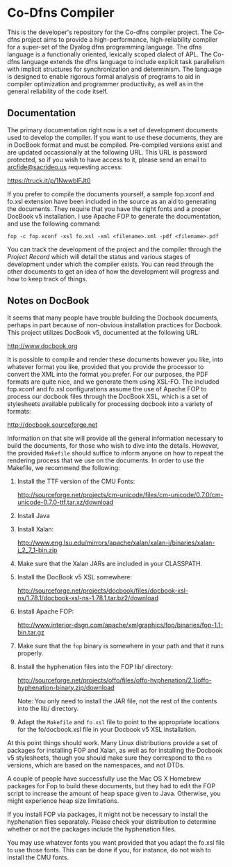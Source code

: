 # Co-Dfns Compiler

This is the developer's repository for the Co-dfns compiler project.
The Co-dfns project aims to provide a high-performance,
high-reliability compiler for a super-set of the Dyalog dfns
programming language.  The dfns language is a functionally oriented,
lexically scoped dialect of APL. The Co-dfns language extends the
dfns language to include explicit task parallelism with implicit
structures for synchronization and determinism. The language is
designed to enable rigorous formal analysis of programs to aid in
compiler optimization and programmer productivity, as well as in the
general reliability of the code itself.

## Documentation

The primary documentation right now is a set of development documents
used to develop the compiler. If you want to use these documents, they
are in DocBook format and must be compiled. Pre-compiled versions
exist and are updated occassionally at the following URL. This URL is
password protected, so if you wish to have access to it, please send
an email to arcfide@sacrideo.us requesting access:

https://truck.it/p/1NwwblFJt0

If you prefer to compile the documents yourself, a sample fop.xconf
and fo.xsl extension have been included in the source as an aid to
generating the documents. They require that you have the right fonts
and a proper DocBook v5 installation. I use Apache FOP to generate the
documentation, and use the following command:

    fop -c fop.xconf -xsl fo.xsl -xml <filename>.xml -pdf <filename>.pdf

You can track the development of the project and the compiler through
the *Project Record* which will detail the status and various stages
of development under which the compiler exists. You can read through
the other documents to get an idea of how the development will
progress and how to keep track of things.

## Notes on DocBook

It seems that many people have trouble building the Docbook documents,
perhaps in part because of non-obvious installation practices for
Docbook. This project utilizes DocBook v5, documented at the following
URL: 

http://www.docbook.org

It is possible to compile and render these documents however you like,
into whatever format you like, provided that you provide the processor
to convert the XML into the format you prefer. For our purposes, the
PDF formats are quite nice, and we generate them using XSL-FO. The
included fop.xconf and fo.xsl configurations assume the use of Apache
FOP to process our docbook files through the DocBook XSL, which is a
set of stylesheets available publically for processing docbook into a
variety of formats:

http://docbook.sourceforge.net

Information on that site will provide all the general information
necessary to build the documents, for those who wish to dive into the
details. However, the provided `Makefile` should suffice to inform
anyone on how to repeat the rendering process that we use on the
documents. In order to use the Makefile, we recommend the following: 

1. Install the TTF version of the CMU Fonts:

   http://sourceforge.net/projects/cm-unicode/files/cm-unicode/0.7.0/cm-unicode-0.7.0-ttf.tar.xz/download 

2. Install Java

3. Install Xalan:

   http://www.eng.lsu.edu/mirrors/apache/xalan/xalan-j/binaries/xalan-j_2_7_1-bin.zip

4. Make sure that the Xalan JARs are included in your CLASSPATH.

5. Install the DocBook v5 XSL somewhere:

   http://sourceforge.net/projects/docbook/files/docbook-xsl-ns/1.78.1/docbook-xsl-ns-1.78.1.tar.bz2/download

6. Install Apache FOP:

   http://www.interior-dsgn.com/apache/xmlgraphics/fop/binaries/fop-1.1-bin.tar.gz

7. Make sure that the `fop` binary is somewhere in your path and that
   it runs properly.

8. Install the hyphenation files into the FOP lib/ directory:

   http://sourceforge.net/projects/offo/files/offo-hyphenation/2.1/offo-hyphenation-binary.zip/download

   Note: You only need to install the JAR file, not the rest of the
   contents into the lib/ directory.

9. Adapt the `Makefile` and `fo.xsl` file to point to the appropriate
   locations for the fo/docbook.xsl file in your Docbook v5 XSL
   installation.

At this point things should work. Many Linux distributions provide a
set of packages for installing FOP and Xalan, as well as for
installing the Docbook v5 stylesheets, though you should make sure
they correspond to the `ns` versions, which are based on the
namespaces, and not DTDs. 

A couple of people have successfully use the Mac OS X Homebrew
packages for Fop to build these documents, but they had to edit the
FOP script to increase the amount of heap space given to
Java. Otherwise, you might experience heap size limitations. 

If you install FOP via packages, it might not be necessary to install
the hyphenation files separately. Please check your distribution to
determine whether or not the packages include the hyphenation files. 

You may use whatever fonts you want provided that you adapt the fo.xsl
file to use those fonts. This can be done if you, for instance, do not
wish to install the CMU fonts.

